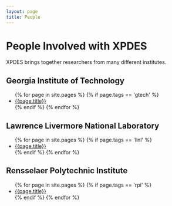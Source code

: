 ```yaml
---
layout: page
title: People
---
```


# People Involved with XPDES

XPDES brings together researchers from many different institutes.

## Georgia Institute of Technology

<ul>
{% for page in site.pages %}
   {% if page.tags == 'gtech' %}
      <li><a href='{{page.url}}'>{{page.title}}</a></li>
   {% endif %}
{% endfor %}
</ul>

## Lawrence Livermore National Laboratory

<ul>
{% for page in site.pages %}
   {% if page.tags == 'llnl' %}
      <li><a href='{{page.url}}'>{{page.title}}</a></li>
   {% endif %}
{% endfor %}
</ul>

## Rensselaer Polytechnic Institute

<ul>
{% for page in site.pages %}
   {% if page.tags == 'rpi' %}
      <li><a href='{{page.url}}'>{{page.title}}</a></li>
   {% endif %}
{% endfor %}
</ul>
